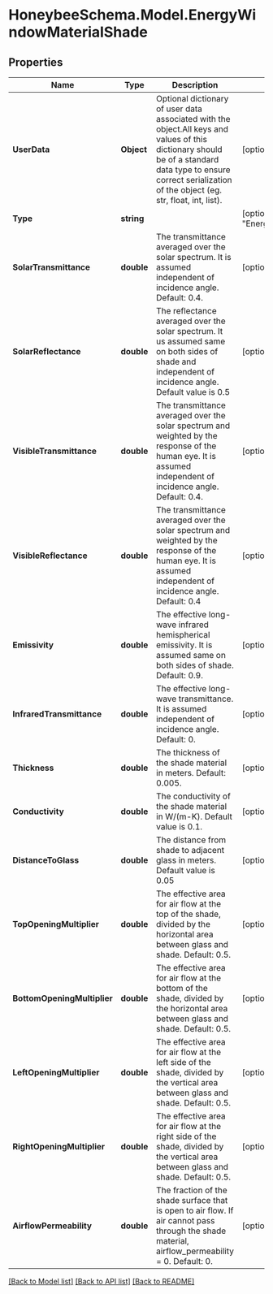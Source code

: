 
# HoneybeeSchema.Model.EnergyWindowMaterialShade

## Properties

Name | Type | Description | Notes
------------ | ------------- | ------------- | -------------
**UserData** | **Object** | Optional dictionary of user data associated with the object.All keys and values of this dictionary should be of a standard data type to ensure correct serialization of the object (eg. str, float, int, list). | [optional] 
**Type** | **string** |  | [optional] [readonly] [default to "EnergyWindowMaterialShade"]
**SolarTransmittance** | **double** | The transmittance averaged over the solar spectrum. It is assumed independent of incidence angle. Default: 0.4. | [optional] [default to 0.4D]
**SolarReflectance** | **double** | The reflectance averaged over the solar spectrum. It us assumed same on both sides of shade and independent of incidence angle. Default value is 0.5 | [optional] [default to 0.5D]
**VisibleTransmittance** | **double** | The transmittance averaged over the solar spectrum and weighted by the response of the human eye. It is assumed independent of incidence angle. Default: 0.4. | [optional] [default to 0.4D]
**VisibleReflectance** | **double** | The transmittance averaged over the solar spectrum and weighted by the response of the human eye. It is assumed independent of incidence angle. Default: 0.4 | [optional] [default to 0.4D]
**Emissivity** | **double** | The effective long-wave infrared hemispherical emissivity. It is assumed same on both sides of shade. Default: 0.9. | [optional] [default to 0.9D]
**InfraredTransmittance** | **double** | The effective long-wave transmittance. It is assumed independent of incidence angle. Default: 0. | [optional] [default to 0D]
**Thickness** | **double** | The thickness of the shade material in meters. Default: 0.005. | [optional] [default to 0.005D]
**Conductivity** | **double** | The conductivity of the shade material in W/(m-K). Default value is 0.1. | [optional] [default to 0.1D]
**DistanceToGlass** | **double** | The distance from shade to adjacent glass in meters. Default value is 0.05 | [optional] [default to 0.05D]
**TopOpeningMultiplier** | **double** | The effective area for air flow at the top of the shade, divided by the horizontal area between glass and shade. Default: 0.5. | [optional] [default to 0.5D]
**BottomOpeningMultiplier** | **double** | The effective area for air flow at the bottom of the shade, divided by the horizontal area between glass and shade. Default: 0.5. | [optional] [default to 0.5D]
**LeftOpeningMultiplier** | **double** | The effective area for air flow at the left side of the shade, divided by the vertical area between glass and shade. Default: 0.5. | [optional] [default to 0.5D]
**RightOpeningMultiplier** | **double** | The effective area for air flow at the right side of the shade, divided by the vertical area between glass and shade. Default: 0.5. | [optional] [default to 0.5D]
**AirflowPermeability** | **double** | The fraction of the shade surface that is open to air flow. If air cannot pass through the shade material, airflow_permeability &#x3D; 0. Default: 0. | [optional] [default to 0D]

[[Back to Model list]](../README.md#documentation-for-models)
[[Back to API list]](../README.md#documentation-for-api-endpoints)
[[Back to README]](../README.md)

